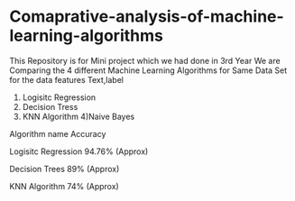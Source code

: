 # Comaprative-analysis-of-machine-learning-algorithms
This Repository is for Mini project which we had done in 3rd Year
We are Comparing the 4 different Machine Learning Algorithms for Same Data Set for the data features Text,label
1) Logisitc Regression
2) Decision Tress 
3) KNN Algorithm
 4)Naive Bayes 
 
Algorithm name                      Accuracy

Logisitc Regression                 94.76% (Approx)

Decision Trees                      89%    (Approx)

KNN Algorithm                       74%    (Approx)
